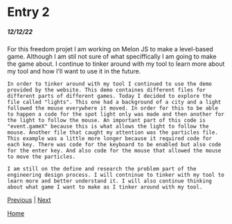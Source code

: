 # Entry 2
##### 12/12/22

For this freedom projet I am working on Melon JS to make a level-based game. Although I am stil not sure of what speciffically I am going to make the game about.  I continue to tinker around with my tool to learn more about my tool and how I'll want to use it in the future.

    In order to tinker around with my tool I continued to use the demo provided by the website. This demo containes different files for different parts of different games. Today I decided to explore the file called "lights". This one had a background of a city and a light followed the mouse everywhere it moved. In order for this to be able to happen a code for the spot light only was made and then another for the light to follow the mouse. An important part of this code is "event.gameX" because this is what allows the light to follow the mouse. Another file that caught my attention was the particles file. This example was a little more longer because it required code for each key. There was code for the keyboard to be enabled but also code for the enter key. And also code for the mouse that allowed the mouse to move the particles.

    I am still on the define and research the problem part of the engineering design process. I will contninue to tinker with my tool to learn more and better understand it. I will also continue thinking about what game I want to make as I tinker around with my tool.




[Previous](entry01.md) | [Next](entry03.md)

[Home](../README.md)